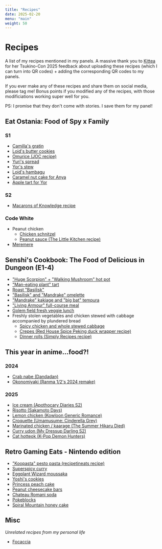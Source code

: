 ```yaml
---
title: "Recipes"
date: 2025-02-20
menu: "main"
weight: 50
---
```


# Recipes

A list of my recipes mentioned in my panels. A massive thank you to [Kittea](https://bsky.app/profile/kittea.bsky.social) for her Tsukino-Con 2025 feedback about uploading these recipes (which I can turn into QR codes) + adding the corresponding QR codes to my panels.

If you ever make any of these recipes and share them on social media, please tag me! Bonus points if you modified any of the recipes, with those modificiations working super well for you. 

PS: I promise that they don't come with stories. I save them for my panel!

## Eat Ostania: Food of Spy x Family 

### S1
* [Camilla's gratin](gratin)
* [Loid's butter cookies](https://old.reddit.com/r/SpyxFamily/comments/1f7frhn/i_made_the_cookies_from_s1e3/ll7exy6/?context=1)
* [Omurice (JOC recipe)](https://www.justonecookbook.com/omurice-japanese-omelette-rice/)
* [Yuri's spread](yuris-spread)
* [Yor's stew](yors-stew)
* [Loid's hambagu](hambagu)
* [Caramel nut cake for Anya](nut-cake)
* [Apple tart for Yor](apple-tart)

### S2
* [Macarons of Knowledge recipe](macarons-of-knowledge)

### Code White
* Peanut chicken
    * [Chicken schnitzel](peanut-chicken-schnitzel)
    * [Peanut sauce (The Little Kitchen recipe)](https://www.thelittlekitchen.net/peanut-sauce/)
* [Meremere](meremere)

## Senshi's Cookbook: The Food of Delicious in Dungeon (E1-4)

* ["Huge Scorpion" + "Walking Mushroom" hot pot](scorpion-mushroom-hot-pot)
* ["Man-eating plant" tart](man-eating-plant-tart)
* [Roast "Basilisk"](roast-basilisk)
* ["Basilisk" and "Mandrake" omelette](mandrake-basilisk-omelette)
* ["Mandrake" kakiage and "big bat" tempura](mandrake-kakiage-bat-tempura)
* ["Living Armour" full-course meal](living-armour-meal)
* [Golem field fresh veggie lunch](golem-lunch)
* Freshly stolen vegetables and chicken stewed with cabbage accompanied by plundered bread
    * [Spicy chicken and whole stewed cabbage](spicy-chicken-and-whole-stewed-cabbage)
    * [Crepes (Red House Spice Peking duck wrapper recipe)](https://redhousespice.com/easy-chinese-tortilla/)
    * [Dinner rolls (Simply Recipes recipe)](https://www.simplyrecipes.com/quick-dinner-rolls-recipe-6744225)

## This year in anime...food?!

### 2024
* [Crab nabe (Dandadan)](crab-nabe)
* [Okonomiyaki (Ranma 1/2's 2024 remake)](okonomiyaki)

### 2025
* [Ice cream (Apothocary Diaries S2)](maomao-ice-cream)
* [Risotto (Sakamoto Days)](sakamoto-days-risotto)
* [Lemon chicken (Kowloon Generic Romance)](lemon-chicken)
* [Croquette (Umamusume: Cinderella Grey)](croquette)
* [Marinated chicken / kaarage (The Summer Hikaru Died)](marinated-chicken-karaage)
* [Curry udon (My Dressup Darling S2)](curry-udon)
* [Cat hotteok (K-Pop Demon Hunters)](hotteok)

## Retro Gaming Eats - Nintendo edition

* ["Koopasta" pesto pasta (recipetineats recipe)](https://www.recipetineats.com/pesto-pasta/)
* [Superspicy curry](superspicy-curry)
* [Eggplant Wizard moussaka](moussaka)
* [Yoshi's cookies](yoshis-cookies)
* [Princess peach cake](princess-peach-cake)
* [Peanut cheesecake bars](peanut-cheese-bars)
* [Chateau Romani soda](chateau-romani-soda)
* [Pokeblocks](pokeblocks) 
* [Spiral Mountain honey cake](spiral-mountain-cake)

## Misc
*Unrelated recipes from my personal life*
* [Focaccia](focaccia)